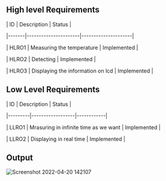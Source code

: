 ## High level Requirements

| ID    | Description          | Status              |

|-------|----------------------|---------------------|


| HLRO1 | Measuring the temperature | Implemented |


| HLRO2 | Detecting | Implemented |

| HLRO3 | Displaying the information on lcd | Implemented |

## Low Level Requirements

| ID      | Description      | Status     |

|---------|------------------|------------|

| LLRO1 | Mrasuring in infinite time as we want | Implemented |

| LLRO2 | Displaying in real time | Implemented |

## Output
![Screenshot 2022-04-20 142107](https://user-images.githubusercontent.com/102678112/164298934-a1fde943-7613-48cb-89d7-06cbfec84410.png)
